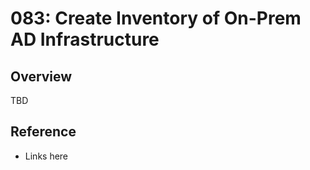 # 083: Create Inventory of On-Prem AD Infrastructure

## Overview

TBD

## Reference

* Links here

